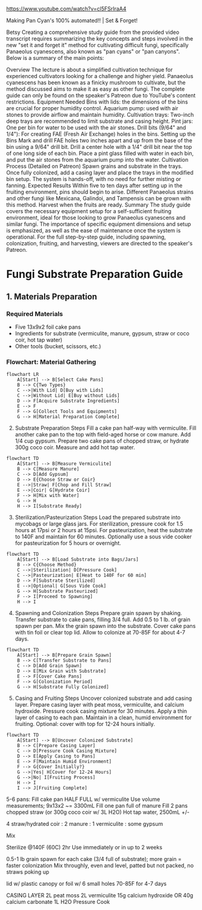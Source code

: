 https://www.youtube.com/watch?v=cl5FSrIraA4

Making Pan Cyan's 100% automated!! | Set & Forget!

Betsy
Creating a comprehensive study guide from the provided video transcript requires summarizing the key concepts and steps involved in the new "set it and forget it" method for cultivating difficult fungi, specifically Panaeolus cyanescens, also known as "pan cyans" or "pan canyons". Below is a summary of the main points:

Overview
The lecture is about a simplified cultivation technique for experienced cultivators looking for a challenge and higher yield.
Panaeolus cyanescens has been known as a finicky mushroom to cultivate, but the method discussed aims to make it as easy as other fungi.
The complete guide can only be found on the speaker's Patreon due to YouTube's content restrictions.
Equipment Needed
Bins with lids: the dimensions of the bins are crucial for proper humidity control.
Aquarium pump: used with air stones to provide airflow and maintain humidity.
Cultivation trays: Two-inch deep trays are recommended to limit substrate and casing height.
Pint jars: One per bin for water to be used with the air stones.
Drill bits (9/64" and 1/4"): For creating FAE (Fresh Air Exchange) holes in the bins.
Setting up the Bins
Mark and drill FAE holes two inches apart and up from the base of the bin using a 9/64" drill bit.
Drill a center hole with a 1/4" drill bit near the top of one long side of each bin.
Place a pint glass filled with water in each bin, and put the air stones from the aquarium pump into the water.
Cultivation Process (Detailed on Patreon)
Spawn grains and substrate in the trays.
Once fully colonized, add a casing layer and place the trays in the modified bin setup.
The system is hands-off, with no need for further misting or fanning.
Expected Results
Within five to ten days after setting up in the fruiting environment, pins should begin to arise.
Different Panaeolus strains and other fungi like Mexicana, Galindoi, and Tampensis can be grown with this method.
Harvest when the fruits are ready.
Summary
The study guide covers the necessary equipment setup for a self-sufficient fruiting environment, ideal for those looking to grow Panaeolus cyanescens and similar fungi. The importance of specific equipment dimensions and setup is emphasized, as well as the ease of maintenance once the system is operational. For the full step-by-step guide, including spawning, colonization, fruiting, and harvesting, viewers are directed to the speaker's Patreon.


# Fungi Substrate Preparation Guide

## 1. Materials Preparation

### Required Materials
- Five 13x9x2 foil cake pans
- Ingredients for substrate (vermiculite, manure, gypsum, straw or coco coir, hot tap water)
- Other tools (bucket, scissors, etc.)

### Flowchart: Material Gathering
```mermaid
flowchart LR
    A[Start] --> B[Select Cake Pans]
    B --> C{Two Types}
    C -->|With Lid| D[Buy with Lids]
    C -->|Without Lid| E[Buy without Lids]
    D --> F[Acquire Substrate Ingredients]
    E --> F
    F --> G[Collect Tools and Equipments]
    G --> H[Material Preparation Complete]
```

2. Substrate Preparation
Steps
Fill a cake pan half-way with vermiculite.
Fill another cake pan to the top with field-aged horse or cow manure.
Add 1/4 cup gypsum.
Prepare two cake pans of chopped straw, or hydrate 300g coco coir.
Measure and add hot tap water.

```mermaid
flowchart TD
    A[Start] --> B[Measure Vermiculite]
    B --> C[Measure Manure]
    C --> D[Add Gypsum]
    D --> E{Choose Straw or Coir}
    E -->|Straw| F[Chop and Fill Straw]
    E -->|Coir| G[Hydrate Coir]
    F --> H[Mix with Water]
    G --> H
    H --> I[Substrate Ready]
```


3. Sterilization/Pasteurization
Steps
Load the prepared substrate into mycobags or large glass jars.
For sterilization, pressure cook for 1.5 hours at 17psi or 2 hours at 15psi.
For pasteurization, heat the substrate to 140F and maintain for 60 minutes.
Optionally use a sous vide cooker for pasteurization for 5 hours or overnight.

```mermaid
flowchart TD
    A[Start] --> B[Load Substrate into Bags/Jars]
    B --> C{Choose Method}
    C -->|Sterilization| D[Pressure Cook]
    C -->|Pasteurization| E[Heat to 140F for 60 min]
    D --> F[Substrate Sterilized]
    E -->|Optional| G[Sous Vide Cook]
    G --> H[Substrate Pasteurized]
    F --> I[Proceed to Spawning]
    H --> I
```

4. Spawning and Colonization
Steps
Prepare grain spawn by shaking.
Transfer substrate to cake pans, filling 3/4 full.
Add 0.5 to 1 lb. of grain spawn per pan.
Mix the grain spawn into the substrate.
Cover cake pans with tin foil or clear top lid.
Allow to colonize at 70-85F for about 4-7 days.

```mermaid
flowchart TD
    A[Start] --> B[Prepare Grain Spawn]
    B --> C[Transfer Substrate to Pans]
    C --> D[Add Grain Spawn]
    D --> E[Mix Grain with Substrate]
    E --> F[Cover Cake Pans]
    F --> G[Colonization Period]
    G --> H[Substrate Fully Colonized]
```

5. Casing and Fruiting
Steps
Uncover colonized substrate and add casing layer.
Prepare casing layer with peat moss, vermiculite, and calcium hydroxide.
Pressure cook casing mixture for 30 minutes.
Apply a thin layer of casing to each pan.
Maintain in a clean, humid environment for fruiting.
Optional: cover with top for 12-24 hours initially.

```mermaid
flowchart TD
    A[Start] --> B[Uncover Colonized Substrate]
    B --> C[Prepare Casing Layer]
    C --> D[Pressure Cook Casing Mixture]
    D --> E[Apply Casing to Pans]
    E --> F[Maintain Humid Environment]
    F --> G{Cover Initially?}
    G -->|Yes| H[Cover for 12-24 Hours]
    G -->|No| I[Fruiting Process]
    H --> I
    I --> J[Fruiting Complete]
```






5-6 pans:
Fill cake pan HALF FULL w/ vermiculite
    Use volume measurements; 9x13x2 ~= 3300mL
Fill one pan full of manure
Fill 2 pans chopped straw (or 300g coco coir w/ 3L H2O)
Hot tap water, 2500mL +/-

4 straw/hydrated coir : 2 manure : 1 vermiculite : some gypsum

Mix

Sterilize @140F (60C) 2hr
Use immediately or in up to 2 weeks

0.5-1 lb grain spawn for each cake (3/4 full of substrate); more grain = faster colonization
Mix throughly, even and level, patted but not packed, no straws poking up

lid w/ plastic canopy or foil w/ 6 small holes
70-85F for 4-7 days

CASING LAYER
2L peat moss
2L vermiculite
15g calcium hydroxide OR 40g calcium carbonate
1L H2O
Pressure Cook 